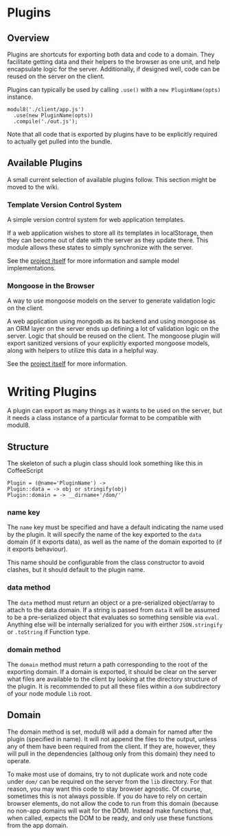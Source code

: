 # Plugins

## Overview

Plugins are shortcuts for exporting both data and code to a domain. They facilitate getting data and their helpers to the browser as one unit,
and help encapsulate logic for the server. Additionally, if designed well, code can be reused on the server on the client.

Plugins can typically be used by calling `.use()` with a `new PluginName(opts)` instance.

    modul8('./client/app.js')
      .use(new PluginName(opts))
      .compile('./out.js');

Note that all code that is exported by plugins have to be explicitly required to actually get pulled into the bundle.


## Available Plugins
A small current selection of available plugins follow. This section might be moved to the wiki.

### Template Version Control System
A simple version control system for web application templates.

If a web application wishes to store all its templates in localStorage, then they can become out of date with the server as they update there.
This module allows these states to simply synchronize with the server.

See the [project itself](https://github.com/clux/m8-templation) for more information and sample model implementations.

### Mongoose in the Browser
A way to use mongoose models on the server to generate validation logic on the client.

A web application using mongodb as its backend and using mongoose as an ORM layer on the server ends up defining a lot of validation logic on the server.
Logic that should be reused on the client. The mongoose plugin will export sanitized versions of your explicitly exported mongoose models, along with helpers
to utilize this data in a helpful way.

See the [project itself](https://github.com/clux/m8-mongoose) for more information.


# Writing Plugins
A plugin can export as many things as it wants to be used on the server, but it needs a class instance of a particular format to be compatible with modul8.

## Structure
The skeleton of such a plugin class should look something like this in CoffeeScript

    Plugin = (@name='PluginName') ->
    Plugin::data = -> obj or stringify(obj)
    Plugin::domain = -> __dirname+'/dom/'

### name key
The `name` key must be specified and have a default indicating the name used by the plugin.
It will specify the name of the key exported to the `data` domain (if it exports data), as well as the name of the domain exported to (if it exports behaviour).

This name should be configurable from the class constructor to avoid clashes, but it should default to the plugin name.

### data method
The `data` method must return an object or a pre-serialized object/array to attach to the data domain.
If a string is passed from `data` it will be assumed to be a pre-serialized object that evaluates so something sensible via `eval`.
Anything else will be internally serialized for you with eirther `JSON.stringify` or `.toString` if Function type.

### domain method
The `domain` method must return a path corresponding to the root of the exporting domain.
If a domain is exported, it should be clear on the server what files are available to the client by looking at the directory structure of the plugin.
It is recommended to put all these files within a `dom` subdirectory of your node module `lib` root.

## Domain
The domain method is set, modul8 will add a domain for named after the plugin (specified in name).
It will not append the files to the output, unless any of them have been required from the client.
If they are, however, they will pull in the dependencies (althoug only from this domain) they need to operate.

To make most use of domains, try to not duplicate work and note code under `dom/` can be required on the server from the `lib` directory.
For that reason, you may want this code to stay browser agnostic. Of course, sometimes this is not always possible.
If you do have to rely on certain browser elements, do not allow the code to run from this domain (because no non-app domains will wait for the DOM).
Instead make functions that, when called, expects the DOM to be ready, and only use these functions from the app domain.
